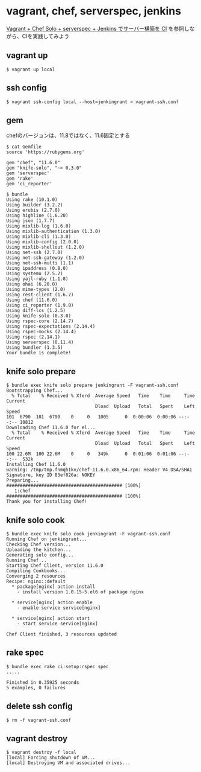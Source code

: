 vagrant, chef, serverspec, jenkins
=====================

[Vagrant + Chef Solo + serverspec + Jenkins でサーバー構築を CI](http://d.hatena.ne.jp/naoya/20130520/1369054828) を参照しながら、CIを実践してみよう


vagrant up
---------------
```
$ vagrant up local
```

ssh config
---------------
```
$ vagrant ssh-config local --host=jenkingrant > vagrant-ssh.conf
```


gem
---------------
chefのバージョンは、11.8ではなく、11.6固定とする

```
$ cat Gemfile
source 'https://rubygems.org'

gem "chef", "11.6.0"
gem "knife-solo", "~> 0.3.0"
gem 'serverspec'
gem 'rake'
gem 'ci_reporter'
```

```
$ bundle
Using rake (10.1.0) 
Using builder (3.2.2) 
Using erubis (2.7.0) 
Using highline (1.6.20) 
Using json (1.7.7) 
Using mixlib-log (1.6.0) 
Using mixlib-authentication (1.3.0) 
Using mixlib-cli (1.3.0) 
Using mixlib-config (2.0.0) 
Using mixlib-shellout (1.2.0) 
Using net-ssh (2.7.0) 
Using net-ssh-gateway (1.2.0) 
Using net-ssh-multi (1.1) 
Using ipaddress (0.8.0) 
Using systemu (2.5.2) 
Using yajl-ruby (1.1.0) 
Using ohai (6.20.0) 
Using mime-types (2.0) 
Using rest-client (1.6.7) 
Using chef (11.6.0) 
Using ci_reporter (1.9.0) 
Using diff-lcs (1.2.5) 
Using knife-solo (0.3.0) 
Using rspec-core (2.14.7) 
Using rspec-expectations (2.14.4) 
Using rspec-mocks (2.14.4) 
Using rspec (2.14.1) 
Using serverspec (0.11.4) 
Using bundler (1.3.5) 
Your bundle is complete!
```

knife solo prepare
-------------

```
$ bundle exec knife solo prepare jenkingrant -F vagrant-ssh.conf
Bootstrapping Chef...
  % Total    % Received % Xferd  Average Speed   Time    Time     Time  Current
                                 Dload  Upload   Total   Spent    Left  Speed
101  6790  101  6790    0     0   1005      0  0:00:06  0:00:06 --:--:-- 10812
Downloading Chef 11.6.0 for el...
  % Total    % Received % Xferd  Average Speed   Time    Time     Time  Current
                                 Dload  Upload   Total   Spent    Left  Speed
100 22.6M  100 22.6M    0     0   349k      0  0:01:06  0:01:06 --:--:--  532k
Installing Chef 11.6.0
warning: /tmp/tmp.fnmqhIkv/chef-11.6.0.x86_64.rpm: Header V4 DSA/SHA1 Signature, key ID 83ef826a: NOKEY
Preparing...                ########################################### [100%]
   1:chef                   ########################################### [100%]
Thank you for installing Chef!
```

knife solo cook
--------------

```
$ bundle exec knife solo cook jenkingrant -F vagrant-ssh.conf
Running Chef on jenkingrant...
Checking Chef version...
Uploading the kitchen...
Generating solo config...
Running Chef...
Starting Chef Client, version 11.6.0
Compiling Cookbooks...
Converging 2 resources
Recipe: nginx::default
  * package[nginx] action install
    - install version 1.0.15-5.el6 of package nginx

  * service[nginx] action enable
    - enable service service[nginx]

  * service[nginx] action start
    - start service service[nginx]

Chef Client finished, 3 resources updated
```

rake spec
---------------

```
$ bundle exec rake ci:setup:rspec spec
.....

Finished in 0.35925 seconds
5 examples, 0 failures
```

delete ssh config
---------------

```
$ rm -f vagrant-ssh.conf
```

vagrant destroy
---------------

```
$ vagrant destroy -f local
[local] Forcing shutdown of VM...
[local] Destroying VM and associated drives...
```

